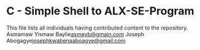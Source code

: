 # C - Simple Shell to ALX-SE-Program
 This file lists all individuals having contributed content to the repository.
  Asmamaw Yismaw Baylie<asmeyb@gmain.com>
  Joseph Abogagye<josephkwabenaaboagye@gmail.com>